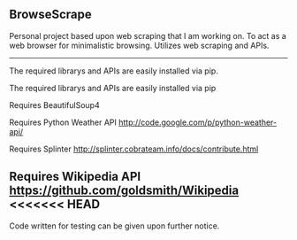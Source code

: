 BrowseScrape
-------------------------------------------------------------
Personal project based upon web scraping that I am working on.  To act as a web browser for minimalistic browsing.  Utilizes web scraping and APIs.


-------------------------------------------------------------

The required librarys and APIs are easily installed via pip.

The required librarys and APIs are easily installed via pip


Requires BeautifulSoup4

Requires Python Weather API http://code.google.com/p/python-weather-api/

Requires Splinter http://splinter.cobrateam.info/docs/contribute.html

Requires Wikipedia API https://github.com/goldsmith/Wikipedia
<<<<<<< HEAD
-------------------------------------------------------------

Code written for testing can be given upon further notice.

